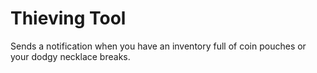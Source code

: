 # Thieving Tool
Sends a notification when you have an inventory full of coin pouches or your dodgy necklace breaks.
